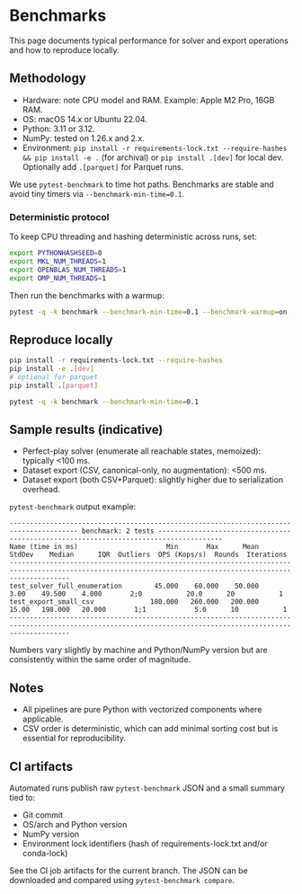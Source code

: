 # Benchmarks

This page documents typical performance for solver and export operations and how to reproduce locally.

## Methodology

- Hardware: note CPU model and RAM. Example: Apple M2 Pro, 16GB RAM.
- OS: macOS 14.x or Ubuntu 22.04.
- Python: 3.11 or 3.12.
- NumPy: tested on 1.26.x and 2.x.
- Environment: `pip install -r requirements-lock.txt --require-hashes && pip install -e .` (for archival) or `pip install .[dev]` for local dev. Optionally add `.[parquet]` for Parquet runs.

We use `pytest-benchmark` to time hot paths. Benchmarks are stable and avoid tiny timers via `--benchmark-min-time=0.1`.

### Deterministic protocol

To keep CPU threading and hashing deterministic across runs, set:

```bash
export PYTHONHASHSEED=0
export MKL_NUM_THREADS=1
export OPENBLAS_NUM_THREADS=1
export OMP_NUM_THREADS=1
```

Then run the benchmarks with a warmup:

```bash
pytest -q -k benchmark --benchmark-min-time=0.1 --benchmark-warmup=on --benchmark-warmup-iterations=10
```

## Reproduce locally

```bash
pip install -r requirements-lock.txt --require-hashes
pip install -e .[dev]
# optional for parquet
pip install .[parquet]

pytest -q -k benchmark --benchmark-min-time=0.1
```

## Sample results (indicative)

- Perfect-play solver (enumerate all reachable states, memoized): typically <100 ms.
- Dataset export (CSV, canonical-only, no augmentation): <500 ms.
- Dataset export (both CSV+Parquet): slightly higher due to serialization overhead.

`pytest-benchmark` output example:

```text
--------------------------------------------------------------------------------------- benchmark: 2 tests --------------------------------------------------------------------------------------
Name (time in ms)                      Min       Max      Mean   StdDev    Median      IQR  Outliers  OPS (Kops/s)  Rounds  Iterations
-----------------------------------------------------------------------------------------------------------------------------------------------------------
test_solver_full_enumeration        45.000    60.000    50.000     3.00    49.500    4.000       2;0           20.0      20           1
test_export_small_csv              180.000   260.000   200.000    15.00   198.000   20.000       1;1            5.0      10           1
-----------------------------------------------------------------------------------------------------------------------------------------------------------
```

Numbers vary slightly by machine and Python/NumPy version but are consistently within the same order of magnitude.

## Notes

- All pipelines are pure Python with vectorized components where applicable.
- CSV order is deterministic, which can add minimal sorting cost but is essential for reproducibility.

## CI artifacts

Automated runs publish raw `pytest-benchmark` JSON and a small summary tied to:

- Git commit
- OS/arch and Python version
- NumPy version
- Environment lock identifiers (hash of requirements-lock.txt and/or conda-lock)

See the CI job artifacts for the current branch. The JSON can be downloaded and compared using `pytest-benchmark compare`.
